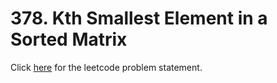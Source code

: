 # 378. Kth Smallest Element in a Sorted Matrix

Click [here](https://leetcode.com/problems/kth-smallest-element-in-a-sorted-matrix/) for the leetcode problem statement.
